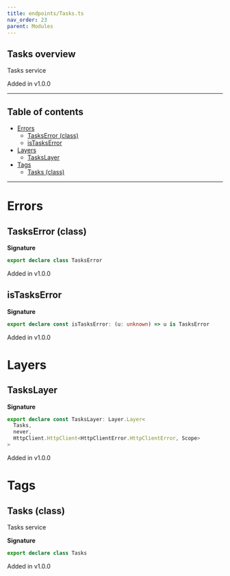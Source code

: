 ```yaml
---
title: endpoints/Tasks.ts
nav_order: 23
parent: Modules
---
```


## Tasks overview

Tasks service

Added in v1.0.0

---

<h2 class="text-delta">Table of contents</h2>

- [Errors](#errors)
  - [TasksError (class)](#taskserror-class)
  - [isTasksError](#istaskserror)
- [Layers](#layers)
  - [TasksLayer](#taskslayer)
- [Tags](#tags)
  - [Tasks (class)](#tasks-class)

---

# Errors

## TasksError (class)

**Signature**

```ts
export declare class TasksError
```

Added in v1.0.0

## isTasksError

**Signature**

```ts
export declare const isTasksError: (u: unknown) => u is TasksError
```

Added in v1.0.0

# Layers

## TasksLayer

**Signature**

```ts
export declare const TasksLayer: Layer.Layer<
  Tasks,
  never,
  HttpClient.HttpClient<HttpClientError.HttpClientError, Scope>
>
```

Added in v1.0.0

# Tags

## Tasks (class)

Tasks service

**Signature**

```ts
export declare class Tasks
```

Added in v1.0.0
